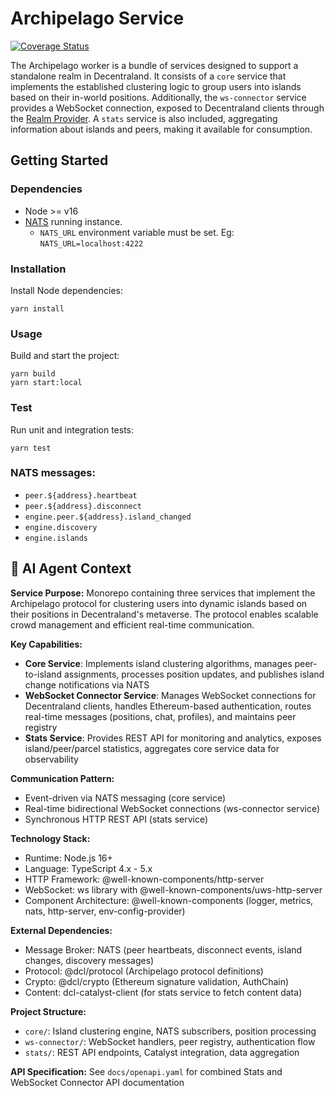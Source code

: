 # Archipelago Service

[![Coverage Status](https://coveralls.io/repos/github/decentraland/archipelago-workers/badge.svg?branch=coverage)](https://coveralls.io/github/decentraland/archipelago-workers?branch=coverage)

The Archipelago worker is a bundle of services designed to support a standalone realm in Decentraland. It consists of a `core` service that implements the established clustering logic to group users into islands based on their in-world positions. Additionally, the `ws-connector` service provides a WebSocket connection, exposed to Decentraland clients through the [Realm Provider](https://github.com/decentraland/realm-provider/). A `stats` service is also included, aggregating information about islands and peers, making it available for consumption.

## Getting Started

### Dependencies

- Node >= v16
- [NATS](https://nats.io/) running instance.
   - `NATS_URL` environment variable must be set. Eg: `NATS_URL=localhost:4222`

### Installation

Install Node dependencies:

```
yarn install
```

### Usage

Build and start the project:

```
yarn build
yarn start:local
```

### Test

Run unit and integration tests:

```
yarn test
```

### NATS messages:

- `peer.${address}.heartbeat`
- `peer.${address}.disconnect`
- `engine.peer.${address}.island_changed`
- `engine.discovery`
- `engine.islands`

## 🤖 AI Agent Context

**Service Purpose:** Monorepo containing three services that implement the Archipelago protocol for clustering users into dynamic islands based on their positions in Decentraland's metaverse. The protocol enables scalable crowd management and efficient real-time communication.

**Key Capabilities:**

- **Core Service**: Implements island clustering algorithms, manages peer-to-island assignments, processes position updates, and publishes island change notifications via NATS
- **WebSocket Connector Service**: Manages WebSocket connections for Decentraland clients, handles Ethereum-based authentication, routes real-time messages (positions, chat, profiles), and maintains peer registry
- **Stats Service**: Provides REST API for monitoring and analytics, exposes island/peer/parcel statistics, aggregates core service data for observability

**Communication Pattern:** 
- Event-driven via NATS messaging (core service)
- Real-time bidirectional WebSocket connections (ws-connector service)
- Synchronous HTTP REST API (stats service)

**Technology Stack:**

- Runtime: Node.js 16+
- Language: TypeScript 4.x - 5.x
- HTTP Framework: @well-known-components/http-server
- WebSocket: ws library with @well-known-components/uws-http-server
- Component Architecture: @well-known-components (logger, metrics, nats, http-server, env-config-provider)

**External Dependencies:**

- Message Broker: NATS (peer heartbeats, disconnect events, island changes, discovery messages)
- Protocol: @dcl/protocol (Archipelago protocol definitions)
- Crypto: @dcl/crypto (Ethereum signature validation, AuthChain)
- Content: dcl-catalyst-client (for stats service to fetch content data)

**Project Structure:**

- `core/`: Island clustering engine, NATS subscribers, position processing
- `ws-connector/`: WebSocket handlers, peer registry, authentication flow
- `stats/`: REST API endpoints, Catalyst integration, data aggregation

**API Specification:** See `docs/openapi.yaml` for combined Stats and WebSocket Connector API documentation
